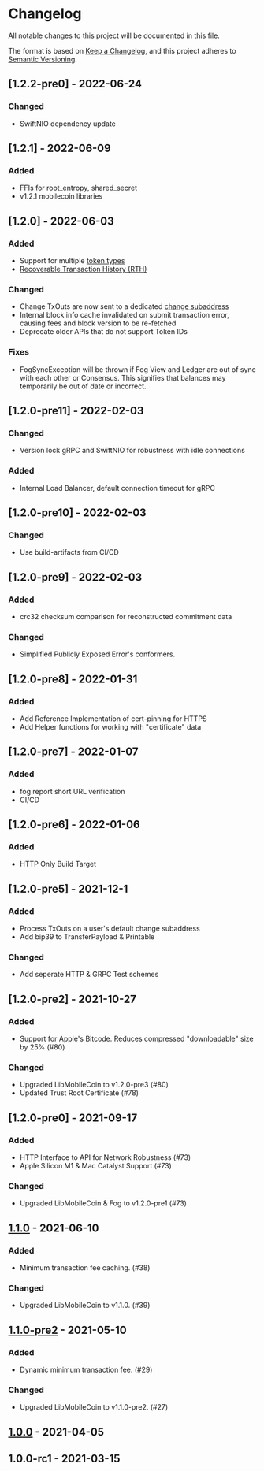 # Changelog

All notable changes to this project will be documented in this file.

The format is based on [Keep a Changelog](https://keepachangelog.com/en/1.0.0/),
and this project adheres to [Semantic Versioning](https://semver.org/spec/v2.0.0.html).

## [1.2.2-pre0] - 2022-06-24

### Changed

- SwiftNIO dependency update

## [1.2.1] - 2022-06-09

### Added

- FFIs for root_entropy, shared_secret
- v1.2.1 mobilecoin libraries

## [1.2.0] - 2022-06-03

### Added
- Support for multiple [token types](https://github.com/mobilecoinfoundation/mcips/blob/main/text/0025-confidential-token-ids.md)
- [Recoverable Transaction History (RTH)](https://github.com/mobilecoinfoundation/mcips/blob/main/text/0004-recoverable-transaction-history.md)

### Changed
- Change TxOuts are now sent to a dedicated [change subaddress](https://github.com/mobilecoinfoundation/mcips/blob/main/text/0036-reserved-subaddresses.md)
- Internal block info cache invalidated on submit transaction error, causing fees and block version to be re-fetched
- Deprecate older APIs that do not support Token IDs

### Fixes
- FogSyncException will be thrown if Fog View and Ledger are out of sync with each other or Consensus.
  This signifies that balances may temporarily be out of date or incorrect.

## [1.2.0-pre11] - 2022-02-03

### Changed

- Version lock gRPC and SwiftNIO for robustness with idle connections

### Added

- Internal Load Balancer, default connection timeout for gRPC

## [1.2.0-pre10] - 2022-02-03

### Changed

- Use build-artifacts from CI/CD

## [1.2.0-pre9] - 2022-02-03

### Added 

- crc32 checksum comparison for reconstructed commitment data

### Changed

- Simplified Publicly Exposed Error's conformers.

## [1.2.0-pre8] - 2022-01-31

### Added

- Add Reference Implementation of cert-pinning for HTTPS 
- Add Helper functions for working with "certificate" data

## [1.2.0-pre7] - 2022-01-07

### Added

- fog report short URL verification
- CI/CD 

## [1.2.0-pre6] - 2022-01-06

### Added

- HTTP Only Build Target

## [1.2.0-pre5] - 2021-12-1

### Added

- Process TxOuts on a user's default change subaddress
- Add bip39 to TransferPayload & Printable

### Changed

- Add seperate HTTP & GRPC Test schemes

## [1.2.0-pre2] - 2021-10-27

### Added

- Support for Apple's Bitcode. Reduces compressed "downloadable" size by 25% (#80)

### Changed

- Upgraded LibMobileCoin to v1.2.0-pre3 (#80)
- Updated Trust Root Certificate (#78)

## [1.2.0-pre0] - 2021-09-17

### Added

- HTTP Interface to API for Network Robustness (#73)
- Apple Silicon M1 & Mac Catalyst Support (#73)

### Changed

- Upgraded LibMobileCoin & Fog to v1.2.0-pre1 (#73)

## [1.1.0] - 2021-06-10

### Added

- Minimum transaction fee caching. (#38)

### Changed

- Upgraded LibMobileCoin to v1.1.0. (#39)

## [1.1.0-pre2] - 2021-05-10

### Added

- Dynamic minimum transaction fee. (#29)

### Changed

- Upgraded LibMobileCoin to v1.1.0-pre2. (#27)

## [1.0.0] - 2021-04-05

## 1.0.0-rc1 - 2021-03-15

[1.1.0]: https://github.com/mobilecoinofficial/MobileCoin-Swift/compare/1.1.0-pre2...1.1.0
[1.1.0-pre2]: https://github.com/mobilecoinofficial/MobileCoin-Swift/compare/1.0.0...1.1.0-pre2
[1.0.0]: https://github.com/mobilecoinofficial/MobileCoin-Swift/compare/1.0.0-rc1...1.0.0
